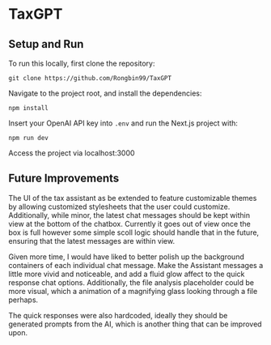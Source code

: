 # TaxGPT

## Setup and Run

To run this locally, first clone the repository:

```
git clone https://github.com/Rongbin99/TaxGPT
```

Navigate to the project root, and install the dependencies:

```
npm install
```

Insert your OpenAI API key into `.env` and run the Next.js project with:

```
npm run dev
```

Access the project via localhost:3000

## Future Improvements

The UI of the tax assistant as be extended to feature customizable themes by allowing customized stylesheets that the user could customize. Additionally, while minor, the latest chat messages should be kept within view at the bottom of the chatbox. Currently it goes out of view once the box is full however some simple scoll logic should handle that in the future, ensuring that the latest messages are within view. 

Given more time, I would have liked to better polish up the background containers of each individual chat message. Make the Assistant messages a little more vivid and noticeable, and add a fluid glow affect to the quick response chat options. Additionally, the file analysis placeholder could be more visual, which a animation of a magnifying glass looking through a file perhaps. 

The quick responses were also hardcoded, ideally they should be generated prompts from the AI, which is another thing that can be improved upon.
